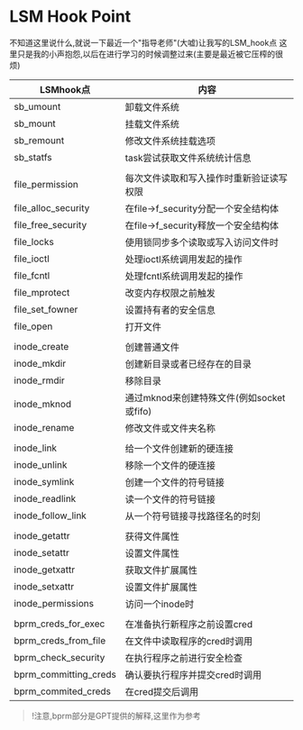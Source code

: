 # LSM Hook Point
不知道这里说什么,就说一下最近一个"指导老师"(大嘘)让我写的LSM_hook点
这里只是我的小声抱怨,以后在进行学习的时候调整过来(主要是最近被它压榨的很烦)


| LSMhook点             | 内容                                      |
| --------------------- | ----------------------------------------- |
| sb_umount             | 卸载文件系统                              |
| sb_mount              | 挂载文件系统                              |
| sb_remount            | 修改文件系统挂载选项                      |
| sb_statfs             | task尝试获取文件系统统计信息              |
|                       |                                           |
| file_permission       | 每次文件读取和写入操作时重新验证读写权限  |
| file_alloc_security   | 在file->f_security分配一个安全结构体      |
| file_free_security    | 在file->f_security释放一个安全结构体      |
| file_locks            | 使用锁同步多个读取或写入访问文件时        |
| file_ioctl            | 处理ioctl系统调用发起的操作               |
| file_fcntl            | 处理fcntl系统调用发起的操作               |
| file_mprotect         | 改变内存权限之前触发                      |
| file_set_fowner       | 设置持有者的安全信息                      |
| file_open             | 打开文件                                  |
|                       |                                           |
| inode_create          | 创建普通文件                              |
| inode_mkdir           | 创建新目录或者已经存在的目录              |
| inode_rmdir           | 移除目录                                  |
| inode_mknod           | 通过mknod来创建特殊文件(例如socket或fifo) |
| inode_rename          | 修改文件或文件夹名称                      |
|                       |                                           |
| inode_link            | 给一个文件创建新的硬连接                  |
| inode_unlink          | 移除一个文件的硬连接                      |
| inode_symlink         | 创建一个文件的符号链接                    |
| inode_readlink        | 读一个文件的符号链接                      |
| inode_follow_link     | 从一个符号链接寻找路径名的时刻            |
|                       |                                           |
| inode_getattr         | 获得文件属性                              |
| inode_setattr         | 设置文件属性                              |
| inode_getxattr        | 获取文件扩展属性                          |
| inode_setxattr        | 设置文件扩展属性                          |
| inode_permissions     | 访问一个inode时                           |
|                       |                                           |
| bprm_creds_for_exec   | 在准备执行新程序之前设置cred              |
| bprm_creds_from_file  | 在文件中读取程序的cred时调用              |
| bprm_check_security   | 在执行程序之前进行安全检查                |
| bprm_committing_creds | 确认要执行程序并提交cred时调用            |
| bprm_commited_creds   | 在cred提交后调用                          |


> !注意,bprm部分是GPT提供的解释,这里作为参考



